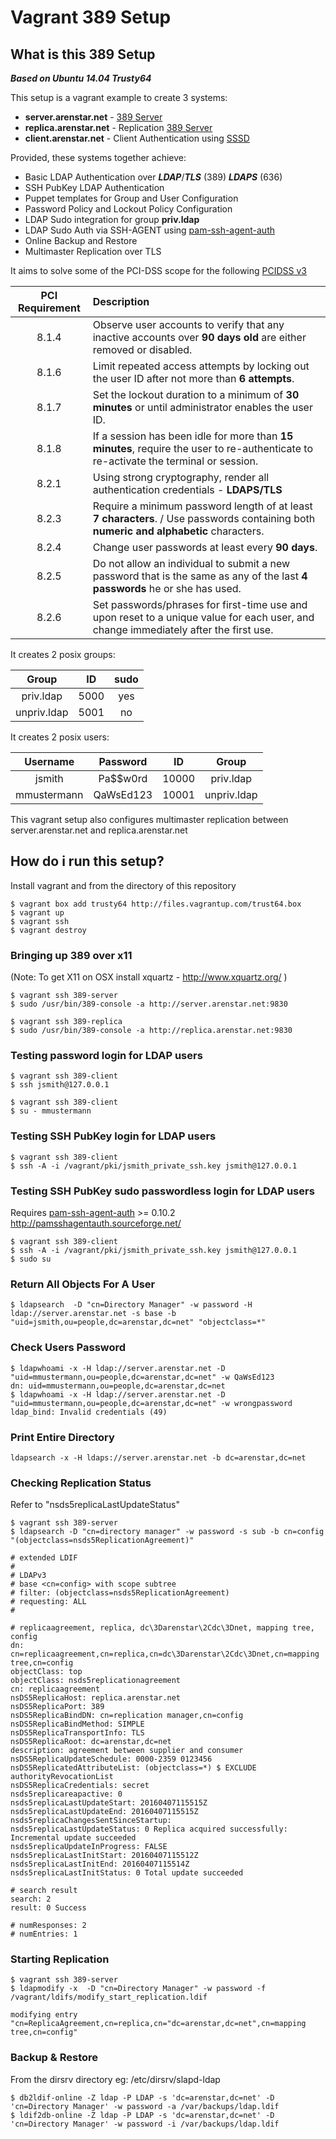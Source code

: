 # Vagrant 389 Setup

## What is this 389 Setup

___Based on Ubuntu 14.04 Trusty64___

This setup is a vagrant example to create 3 systems:

* **server.arenstar.net**  - [389 Server](http://directory.fedoraproject.org/ "389 Server")
* **replica.arenstar.net** - Replication [389 Server](http://directory.fedoraproject.org/ "389 Server")
* **client.arenstar.net**  - Client Authentication using [SSSD](https://fedorahosted.org/sssd/ "SSSD")

Provided, these systems together achieve:

* Basic LDAP Authentication over **_LDAP_**/**_TLS_** (389) **_LDAPS_** (636)
* SSH PubKey LDAP Authentication
* Puppet templates for Group and User Configuration
* Password Policy and Lockout Policy Configuration
* LDAP Sudo integration for group **priv.ldap**
* LDAP Sudo Auth via SSH-AGENT using [pam-ssh-agent-auth](http://pamsshagentauth.sourceforge.net/ "pam-ssh-agent-auth")
* Online Backup and Restore
* Multimaster Replication over TLS

It aims to solve some of the PCI-DSS scope for the following [PCIDSS v3](https://www.pcisecuritystandards.org/documents/PCI_DSS_v3.pdf "PCIDSS v3")

| PCI Requirement | Description |
| :---: | :--- |
| 8.1.4 | Observe user accounts to verify that any inactive accounts over **90 days old** are either removed or disabled. |
| 8.1.6 | Limit repeated access attempts by locking out the user ID after not more than **6 attempts**. |
| 8.1.7 | Set the lockout duration to a minimum of **30 minutes** or until administrator enables the user ID. |
| 8.1.8 | If a session has been idle for more than **15 minutes**, require the user to re-authenticate to re-activate the terminal or session. |
| 8.2.1 | Using strong cryptography, render all authentication credentials - **LDAPS/TLS** |
| 8.2.3 | Require a minimum password length of at least **7 characters**. / Use passwords containing both **numeric and alphabetic** characters. |
| 8.2.4 | Change user passwords at least every **90 days**. |
| 8.2.5 | Do not allow an individual to submit a new password that is the same as any of the last **4 passwords** he or she has used. |
| 8.2.6 | Set passwords/phrases for first-time use and upon reset to a unique value for each user, and change immediately after the first use. |


It creates 2 posix groups:

| Group |  ID   | sudo  |
| :---: | :---: | :---: |
| priv.ldap | 5000  | yes |
| unpriv.ldap | 5001  | no |

It creates 2 posix users:

| Username    | Password  | ID    | Group       |
| :---------: | :-------: | :---: | :---------: |
| jsmith      | Pa$$w0rd  | 10000 | priv.ldap   |
| mmustermann | QaWsEd123 | 10001 | unpriv.ldap |



This vagrant setup also configures multimaster replication between
server.arenstar.net and replica.arenstar.net 

## How do i run this setup?

Install vagrant and from the directory of this repository

```
$ vagrant box add trusty64 http://files.vagrantup.com/trust64.box
$ vagrant up
$ vagrant ssh
$ vagrant destroy
```

### Bringing up 389 over x11 ###
(Note: To get X11 on OSX install xquartz - http://www.xquartz.org/ )
```
$ vagrant ssh 389-server
$ sudo /usr/bin/389-console -a http://server.arenstar.net:9830

$ vagrant ssh 389-replica
$ sudo /usr/bin/389-console -a http://replica.arenstar.net:9830
```

### Testing password login for LDAP users
```
$ vagrant ssh 389-client
$ ssh jsmith@127.0.0.1 

$ vagrant ssh 389-client
$ su - mmustermann
```

### Testing SSH PubKey login for LDAP users
```
$ vagrant ssh 389-client
$ ssh -A -i /vagrant/pki/jsmith_private_ssh.key jsmith@127.0.0.1
```

### Testing SSH PubKey sudo passwordless login for LDAP users
Requires [pam-ssh-agent-auth](http://ppa.launchpad.net/cpick/pam-ssh-agent-auth/ubuntu/pool/main/p/pam-ssh-agent-auth/pam-ssh-agent-auth_0.10.2-0ubuntu0ppa1_amd64.deb"pam-ssh-agent-auth") >= 0.10.2 
http://pamsshagentauth.sourceforge.net/

```
$ vagrant ssh 389-client
$ ssh -A -i /vagrant/pki/jsmith_private_ssh.key jsmith@127.0.0.1
$ sudo su
```

### Return All Objects For A User
```
$ ldapsearch  -D "cn=Directory Manager" -w password -H ldap://server.arenstar.net -s base -b "uid=jsmith,ou=people,dc=arenstar,dc=net" "objectclass=*"
```


### Check Users Password
```
$ ldapwhoami -x -H ldap://server.arenstar.net -D "uid=mmustermann,ou=people,dc=arenstar,dc=net" -w QaWsEd123
dn: uid=mmustermann,ou=people,dc=arenstar,dc=net
$ ldapwhoami -x -H ldap://server.arenstar.net -D "uid=mmustermann,ou=people,dc=arenstar,dc=net" -w wrongpassword
ldap_bind: Invalid credentials (49)
```

### Print Entire Directory
```
ldapsearch -x -H ldaps://server.arenstar.net -b dc=arenstar,dc=net
```

### Checking Replication Status
Refer to "nsds5replicaLastUpdateStatus"
```
$ vagrant ssh 389-server
$ ldapsearch -D "cn=directory manager" -w password -s sub -b cn=config "(objectclass=nsds5ReplicationAgreement)"

# extended LDIF
#
# LDAPv3
# base <cn=config> with scope subtree
# filter: (objectclass=nsds5ReplicationAgreement)
# requesting: ALL
#

# replicaagreement, replica, dc\3Darenstar\2Cdc\3Dnet, mapping tree, config
dn: cn=replicaagreement,cn=replica,cn=dc\3Darenstar\2Cdc\3Dnet,cn=mapping tree,cn=config
objectClass: top
objectClass: nsds5replicationagreement
cn: replicaagreement
nsDS5ReplicaHost: replica.arenstar.net
nsDS5ReplicaPort: 389
nsDS5ReplicaBindDN: cn=replication manager,cn=config
nsDS5ReplicaBindMethod: SIMPLE
nsDS5ReplicaTransportInfo: TLS
nsDS5ReplicaRoot: dc=arenstar,dc=net
description: agreement between supplier and consumer
nsDS5ReplicaUpdateSchedule: 0000-2359 0123456
nsDS5ReplicatedAttributeList: (objectclass=*) $ EXCLUDE authorityRevocationList
nsDS5ReplicaCredentials: secret
nsds5replicareapactive: 0
nsds5replicaLastUpdateStart: 20160407115515Z
nsds5replicaLastUpdateEnd: 20160407115515Z
nsds5replicaChangesSentSinceStartup:
nsds5replicaLastUpdateStatus: 0 Replica acquired successfully: Incremental update succeeded
nsds5replicaUpdateInProgress: FALSE
nsds5replicaLastInitStart: 20160407115512Z
nsds5replicaLastInitEnd: 20160407115514Z
nsds5replicaLastInitStatus: 0 Total update succeeded

# search result
search: 2
result: 0 Success

# numResponses: 2
# numEntries: 1
```

### Starting Replication 
```
$ vagrant ssh 389-server
$ ldapmodify -x  -D "cn=Directory Manager" -w password -f /vagrant/ldifs/modify_start_replication.ldif

modifying entry "cn=ReplicaAgreement,cn=replica,cn="dc=arenstar,dc=net",cn=mapping tree,cn=config"
```


### Backup & Restore
From the dirsrv directory eg: /etc/dirsrv/slapd-ldap
``` 
$ db2ldif-online -Z ldap -P LDAP -s 'dc=arenstar,dc=net' -D 'cn=Directory Manager' -w password -a /var/backups/ldap.ldif
$ ldif2db-online -Z ldap -P LDAP -s 'dc=arenstar,dc=net' -D 'cn=Directory Manager' -w password -i /var/backups/ldap.ldif
```
